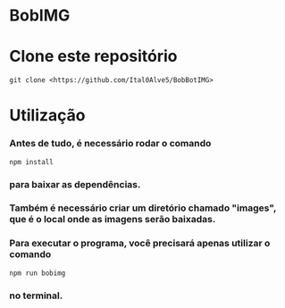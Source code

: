 # BobIMG

# Clone este repositório

    git clone <https://github.com/Ital0Alve5/BobBotIMG>

# Utilização

### Antes de tudo, é necessário rodar o comando 
    npm install

### para baixar as dependências.
### Também é necessário criar um diretório chamado "images", que é o local onde as imagens serão baixadas.
### Para executar o programa, você precisará apenas utilizar o comando 
    npm run bobimg
### no terminal.
